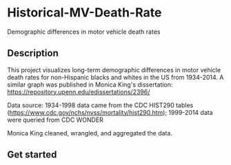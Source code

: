 # Historical-MV-Death-Rate
Demographic differences in motor vehicle death rates

Description
------
This project visualizes long-term demographic differences in motor vehicle death rates for non-Hispanic blacks and whites in the US from 1934-2014. A similar graph was published in Monica King's dissertation: https://repository.upenn.edu/edissertations/2396/
 
Data source: 1934-1998 data came from the CDC HIST290 tables (https://www.cdc.gov/nchs/nvss/mortality/hist290.htm); 1999-2014 data were queried from CDC WONDER

Monica King cleaned, wrangled, and aggregated the data. 

Get started
-------


